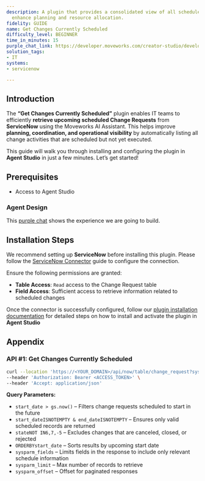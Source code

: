 ```yaml
---
description: A plugin that provides a consolidated view of all scheduled changes to
  enhance planning and resource allocation.
fidelity: GUIDE
name: Get Changes Currently Scheduled
difficulty_level: BEGINNER
time_in_minutes: 15
purple_chat_link: https://developer.moveworks.com/creator-studio/developer-tools/purple-chat?conversation=%7B%22startTimestamp%22%3A%2211%3A43+AM%22%2C%22messages%22%3A%5B%7B%22parts%22%3A%5B%7B%22richText%22%3A%22Can+you+show+me+a+consolidated+view+of+all+scheduled+changes+from+ServiceNow%3F%22%7D%5D%2C%22role%22%3A%22user%22%7D%2C%7B%22parts%22%3A%5B%7B%22reasoningSteps%22%3A%5B%7B%22richText%22%3A%22%3Cp%3EFinding+all+scheduled+changes+on+ServiceNow%3C%2Fp%3E%22%2C%22status%22%3A%22success%22%7D%2C%7B%22richText%22%3A%22Found+3+upcoming+changes+and+consolidated+them+for+you.%22%2C%22status%22%3A%22success%22%7D%5D%7D%2C%7B%22richText%22%3A%22%3Cp%3EHere+is+a+consolidated+view+of+all+scheduled+changes+from+%3Cb%3EServiceNow%3C%2Fb%3E+to+enhance+planning+and+resource+allocation%3A%3C%2Fp%3E%22%7D%2C%7B%22citations%22%3A%5B%7B%22citationTitle%22%3A%22CHG003001%22%2C%22connectorName%22%3A%22servicenow%22%7D%5D%7D%2C%7B%22richText%22%3A%22%3Cb%3EDescription%3A%3C%2Fb%3E+Upgrade+Production+Database%3Cbr%3E%3Cb%3EPlanned+Start%3A%3C%2Fb%3E+2024-09-15+01%3A00+AM+UTC%3Cbr%3E%3Cb%3EPlanned+End%3A%3C%2Fb%3E+2024-09-15+04%3A00+AM+UTC%22%7D%2C%7B%22citations%22%3A%5B%7B%22citationTitle%22%3A%22CHG003002%22%2C%22connectorName%22%3A%22servicenow%22%7D%5D%7D%2C%7B%22richText%22%3A%22%3Cb%3EDescription%3A%3C%2Fb%3E+Deploy+new+CRM+application%3Cbr%3E%3Cb%3EPlanned+Start%3A%3C%2Fb%3E+2024-09-21+10%3A00+PM+UTC%3Cbr%3E%3Cb%3EPlanned+End%3A%3C%2Fb%3E+2024-09-22+02%3A00+AM+UTC%22%7D%2C%7B%22citations%22%3A%5B%7B%22citationTitle%22%3A%22CHG003003%22%2C%22connectorName%22%3A%22servicenow%22%7D%5D%7D%2C%7B%22richText%22%3A%22%3Cb%3EDescription%3A%3C%2Fb%3E+Network+switch+replacement+in+DC-01%3Cbr%3E%3Cb%3EPlanned+Start%3A%3C%2Fb%3E+2024-09-28+02%3A00+AM+UTC%3Cbr%3E%3Cb%3EPlanned+End%3A%3C%2Fb%3E+2024-09-28+03%3A00+AM+UTC%22%7D%5D%2C%22role%22%3A%22assistant%22%7D%5D%7D
solution_tags:
- IT
systems:
- servicenow

---
```

## Introduction

The **“Get Changes Currently Scheduled”** plugin enables IT teams to efficiently **retrieve upcoming scheduled Change Requests** from **ServiceNow** using the Moveworks AI Assistant. This helps improve **planning, coordination, and operational visibility** by automatically listing all change activities that are scheduled but not yet executed.

This guide will walk you through installing and configuring the plugin in **Agent Studio** in just a few minutes. Let’s get started!

## **Prerequisites**

- Access to Agent Studio

### Agent Design

This [purple chat](https://developer.moveworks.com/creator-studio/developer-tools/purple-chat/?conversation=%7B%22startTimestamp%22%3A%2211%3A43+AM%22%2C%22messages%22%3A%5B%7B%22parts%22%3A%5B%7B%22richText%22%3A%22Can+you+show+me+a+consolidated+view+of+all+scheduled+changes+from+ServiceNow%3F%22%7D%5D%2C%22role%22%3A%22user%22%7D%2C%7B%22parts%22%3A%5B%7B%22reasoningSteps%22%3A%5B%7B%22richText%22%3A%22%3Cp%3EFinding+all+scheduled+changes+on+ServiceNow%3C%2Fp%3E%22%2C%22status%22%3A%22success%22%7D%2C%7B%22richText%22%3A%22Found+3+upcoming+changes+and+consolidated+them+for+you.%22%2C%22status%22%3A%22success%22%7D%5D%7D%2C%7B%22richText%22%3A%22%3Cp%3EHere+is+a+consolidated+view+of+all+scheduled+changes+from+%3Cb%3EServiceNow%3C%2Fb%3E+to+enhance+planning+and+resource+allocation%3A%3C%2Fp%3E%22%7D%2C%7B%22citations%22%3A%5B%7B%22citationTitle%22%3A%22CHG003001%22%2C%22connectorName%22%3A%22servicenow%22%7D%5D%7D%2C%7B%22richText%22%3A%22%3Cb%3EDescription%3A%3C%2Fb%3E+Upgrade+Production+Database%3Cbr%3E%3Cb%3EPlanned+Start%3A%3C%2Fb%3E+2024-09-15+01%3A00+AM+UTC%3Cbr%3E%3Cb%3EPlanned+End%3A%3C%2Fb%3E+2024-09-15+04%3A00+AM+UTC%22%7D%2C%7B%22citations%22%3A%5B%7B%22citationTitle%22%3A%22CHG003002%22%2C%22connectorName%22%3A%22servicenow%22%7D%5D%7D%2C%7B%22richText%22%3A%22%3Cb%3EDescription%3A%3C%2Fb%3E+Deploy+new+CRM+application%3Cbr%3E%3Cb%3EPlanned+Start%3A%3C%2Fb%3E+2024-09-21+10%3A00+PM+UTC%3Cbr%3E%3Cb%3EPlanned+End%3A%3C%2Fb%3E+2024-09-22+02%3A00+AM+UTC%22%7D%2C%7B%22citations%22%3A%5B%7B%22citationTitle%22%3A%22CHG003003%22%2C%22connectorName%22%3A%22servicenow%22%7D%5D%7D%2C%7B%22richText%22%3A%22%3Cb%3EDescription%3A%3C%2Fb%3E+Network+switch+replacement+in+DC-01%3Cbr%3E%3Cb%3EPlanned+Start%3A%3C%2Fb%3E+2024-09-28+02%3A00+AM+UTC%3Cbr%3E%3Cb%3EPlanned+End%3A%3C%2Fb%3E+2024-09-28+03%3A00+AM+UTC%22%7D%5D%2C%22role%22%3A%22assistant%22%7D%5D%7D) shows the experience we are going to build.

## **Installation Steps**

We recommend setting up **ServiceNow** before installing this plugin. Please follow the [ServiceNow Connector](https://developer.moveworks.com/marketplace/package/?id=servicenow&hist=home%2Cbrws#how-to-implement) guide to configure the connection.

Ensure the following permissions are granted:

- **Table Access**: `Read` access to the Change Request table
- **Field Access**: Sufficient access to retrieve information related to scheduled changes

Once the connector is successfully configured, follow our [plugin installation documentation](https://help.moveworks.com/docs/ai-agent-marketplace-installation) for detailed steps on how to install and activate the plugin in **Agent Studio**

## **Appendix**

### API #1: **Get Changes Currently Scheduled**

```bash
curl --location 'https://<YOUR_DOMAIN>/api/now/table/change_request?sysparm_query=start_date%3Ejavascript%3Ags.now()%5Estart_dateISNOTEMPTY%5Eend_dateISNOTEMPTY%5EstateNOT%20IN6%2C7%2C-5%5EORDERBYstart_date&sysparm_fields=number%2Cshort_description%2Cstart_date%2Cend_date&sysparm_limit=10&sysparm_offset=0' \
--header 'Authorization: Bearer <ACCESS_TOKEN>' \
--header 'Accept: application/json'
```

**Query Parameters:**

- `start_date > gs.now()` – Filters change requests scheduled to start in the future
- `start_dateISNOTEMPTY & end_dateISNOTEMPTY` – Ensures only valid scheduled records are returned
- `stateNOT IN6,7,-5` – Excludes changes that are canceled, closed, or rejected
- `ORDERBYstart_date` – Sorts results by upcoming start date
- `sysparm_fields` – Limits fields in the response to include only relevant schedule information
- `sysparm_limit` – Max number of records to retrieve
- `sysparm_offset` – Offset for paginated responses